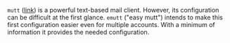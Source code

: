 `mutt` ([link](http://www.mutt.org/)) is a powerful text-based mail client. However, its configuration can be
difficult at the first glance. `emutt` ("easy mutt") intends to make this first configuration easier even for
multiple accounts. With a minimum of information it provides the needed configuration.
